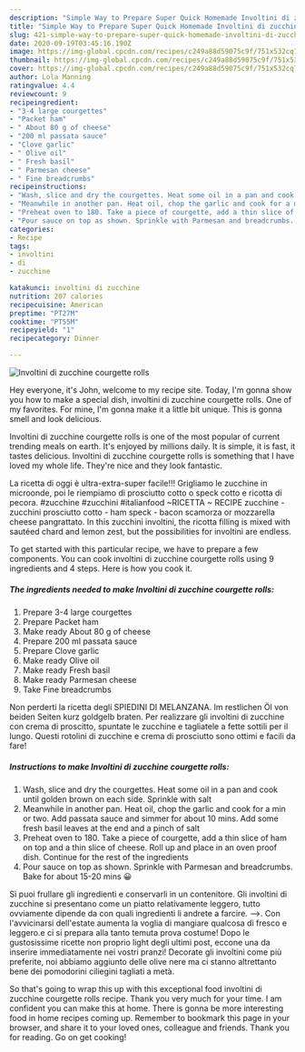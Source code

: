 ```yaml
---
description: "Simple Way to Prepare Super Quick Homemade Involtini di zucchine courgette rolls"
title: "Simple Way to Prepare Super Quick Homemade Involtini di zucchine courgette rolls"
slug: 421-simple-way-to-prepare-super-quick-homemade-involtini-di-zucchine-courgette-rolls
date: 2020-09-19T03:45:16.190Z
image: https://img-global.cpcdn.com/recipes/c249a88d59075c9f/751x532cq70/involtini-di-zucchine-courgette-rolls-recipe-main-photo.jpg
thumbnail: https://img-global.cpcdn.com/recipes/c249a88d59075c9f/751x532cq70/involtini-di-zucchine-courgette-rolls-recipe-main-photo.jpg
cover: https://img-global.cpcdn.com/recipes/c249a88d59075c9f/751x532cq70/involtini-di-zucchine-courgette-rolls-recipe-main-photo.jpg
author: Lola Manning
ratingvalue: 4.4
reviewcount: 9
recipeingredient:
- "3-4 large courgettes"
- "Packet ham"
- " About 80 g of cheese"
- "200 ml passata sauce"
- "Clove garlic"
- " Olive oil"
- " Fresh basil"
- " Parmesan cheese"
- " Fine breadcrumbs"
recipeinstructions:
- "Wash, slice and dry the courgettes. Heat some oil in a pan and cook until golden brown on each side. Sprinkle with salt"
- "Meanwhile in another pan. Heat oil, chop the garlic and cook for a min or two. Add passata sauce and simmer for about 10 mins. Add some fresh basil leaves at the end and a pinch of salt"
- "Preheat oven to 180. Take a piece of courgette, add a thin slice of ham on top and a thin slice of cheese. Roll up and place in an oven proof dish. Continue for the rest of the ingredients"
- "Pour sauce on top as shown. Sprinkle with Parmesan and breadcrumbs. Bake for about 15-20 mins 😀"
categories:
- Recipe
tags:
- involtini
- di
- zucchine

katakunci: involtini di zucchine 
nutrition: 207 calories
recipecuisine: American
preptime: "PT27M"
cooktime: "PT55M"
recipeyield: "1"
recipecategory: Dinner

---
```



![Involtini di zucchine courgette rolls](https://img-global.cpcdn.com/recipes/c249a88d59075c9f/751x532cq70/involtini-di-zucchine-courgette-rolls-recipe-main-photo.jpg)

Hey everyone, it's John, welcome to my recipe site. Today, I'm gonna show you how to make a special dish, involtini di zucchine courgette rolls. One of my favorites. For mine, I'm gonna make it a little bit unique. This is gonna smell and look delicious.

Involtini di zucchine courgette rolls is one of the most popular of current trending meals on earth. It's enjoyed by millions daily. It is simple, it is fast, it tastes delicious. Involtini di zucchine courgette rolls is something that I have loved my whole life. They're nice and they look fantastic.

La ricetta di oggi è ultra-extra-super facile!!! Grigliamo le zucchine in microonde, poi le riempiamo di prosciutto cotto o speck cotto e ricotta di pecora. #zucchine #zucchini #italianfood ~RICETTA ~ RECIPE zucchine - zucchini prosciutto cotto - ham speck - bacon scamorza or mozzarella cheese pangrattato. In this zucchini involtini, the ricotta filling is mixed with sautéed chard and lemon zest, but the possibilities for involtini are endless.


To get started with this particular recipe, we have to prepare a few components. You can cook involtini di zucchine courgette rolls using 9 ingredients and 4 steps. Here is how you cook it.

<!--inarticleads1-->

##### The ingredients needed to make Involtini di zucchine courgette rolls:

1. Prepare 3-4 large courgettes
1. Prepare Packet ham
1. Make ready  About 80 g of cheese
1. Prepare 200 ml passata sauce
1. Prepare Clove garlic
1. Make ready  Olive oil
1. Make ready  Fresh basil
1. Make ready  Parmesan cheese
1. Take  Fine breadcrumbs


Non perderti la ricetta degli SPIEDINI DI MELANZANA. Im restlichen Öl von beiden Seiten kurz goldgelb braten. Per realizzare gli involtini di zucchine con crema di proscitto, spuntate le zucchine e tagliatele a fette sottili per il lungo. Questi rotolini di zucchine e crema di prosciutto sono ottimi e facili da fare! 

<!--inarticleads2-->

##### Instructions to make Involtini di zucchine courgette rolls:

1. Wash, slice and dry the courgettes. Heat some oil in a pan and cook until golden brown on each side. Sprinkle with salt
1. Meanwhile in another pan. Heat oil, chop the garlic and cook for a min or two. Add passata sauce and simmer for about 10 mins. Add some fresh basil leaves at the end and a pinch of salt
1. Preheat oven to 180. Take a piece of courgette, add a thin slice of ham on top and a thin slice of cheese. Roll up and place in an oven proof dish. Continue for the rest of the ingredients
1. Pour sauce on top as shown. Sprinkle with Parmesan and breadcrumbs. Bake for about 15-20 mins 😀


Sì puoi frullare gli ingredienti e conservarli in un contenitore. Gli involtini di zucchine si presentano come un piatto relativamente leggero, tutto ovviamente dipende da con quali ingredienti li andrete a farcire. --&gt;. Con l&#39;avvicinarsi dell&#39;estate aumenta la voglia di mangiare qualcosa di fresco e leggero.e ci si prepara alla tanto temuta prova costume! Dopo le gustosissime ricette non proprio light degli ultimi post, eccone una da inserire immediatamente nei vostri pranzi! Decorate gli involtini come più preferite, noi abbiamo aggiunto delle olive nere ma ci stanno altrettanto bene dei pomodorini ciliegini tagliati a metà. 

So that's going to wrap this up with this exceptional food involtini di zucchine courgette rolls recipe. Thank you very much for your time. I am confident you can make this at home. There is gonna be more interesting food in home recipes coming up. Remember to bookmark this page in your browser, and share it to your loved ones, colleague and friends. Thank you for reading. Go on get cooking!
